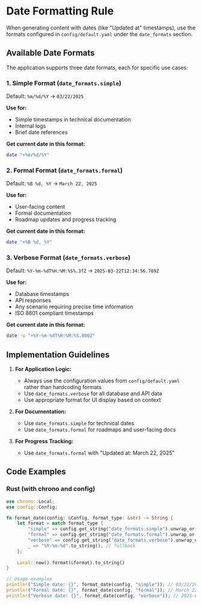 # Date Formatting Rule

When generating content with dates (like "Updated at" timestamps), use the formats configured in `config/default.yaml` under the `date_formats` section.

## Available Date Formats

The application supports three date formats, each for specific use cases:

### 1. Simple Format (`date_formats.simple`)
Default: `%m/%d/%Y` → `03/22/2025`

**Use for:**
- Simple timestamps in technical documentation
- Internal logs
- Brief date references

**Get current date in this format:**
```bash
date "+%m/%d/%Y"
```

### 2. Formal Format (`date_formats.formal`)
Default: `%B %d, %Y` → `March 22, 2025`

**Use for:**
- User-facing content
- Formal documentation
- Roadmap updates and progress tracking

**Get current date in this format:**
```bash
date "+%B %d, %Y"
```

### 3. Verbose Format (`date_formats.verbose`)
Default: `%Y-%m-%dT%H:%M:%S%.3fZ` → `2025-03-22T12:34:56.789Z`

**Use for:**
- Database timestamps
- API responses
- Any scenario requiring precise time information
- ISO 8601 compliant timestamps

**Get current date in this format:**
```bash
date -u "+%Y-%m-%dT%H:%M:%S.000Z"
```

## Implementation Guidelines

1. **For Application Logic:**
   - Always use the configuration values from `config/default.yaml` rather than hardcoding formats
   - Use `date_formats.verbose` for all database and API data
   - Use appropriate format for UI display based on context

2. **For Documentation:**
   - Use `date_formats.simple` for technical dates
   - Use `date_formats.formal` for roadmaps and user-facing docs

3. **For Progress Tracking:**
   - Use `date_formats.formal` with "Updated at: March 22, 2025"

## Code Examples

### Rust (with chrono and config)
```rust
use chrono::Local;
use config::Config;

fn format_date(config: &Config, format_type: &str) -> String {
    let format = match format_type {
        "simple" => config.get_string("date_formats.simple").unwrap_or("%m/%d/%Y".to_string()),
        "formal" => config.get_string("date_formats.formal").unwrap_or("%B %d, %Y".to_string()),
        "verbose" => config.get_string("date_formats.verbose").unwrap_or("%Y-%m-%dT%H:%M:%S%.3fZ".to_string()),
        _ => "%Y-%m-%d".to_string(), // fallback
    };
    
    Local::now().format(&format).to_string()
}

// Usage examples
println!("Simple date: {}", format_date(config, "simple")); // 03/22/2025
println!("Formal date: {}", format_date(config, "formal")); // March 22, 2025
println!("Verbose date: {}", format_date(config, "verbose")); // 2025-03-22T12:34:56.789Z 